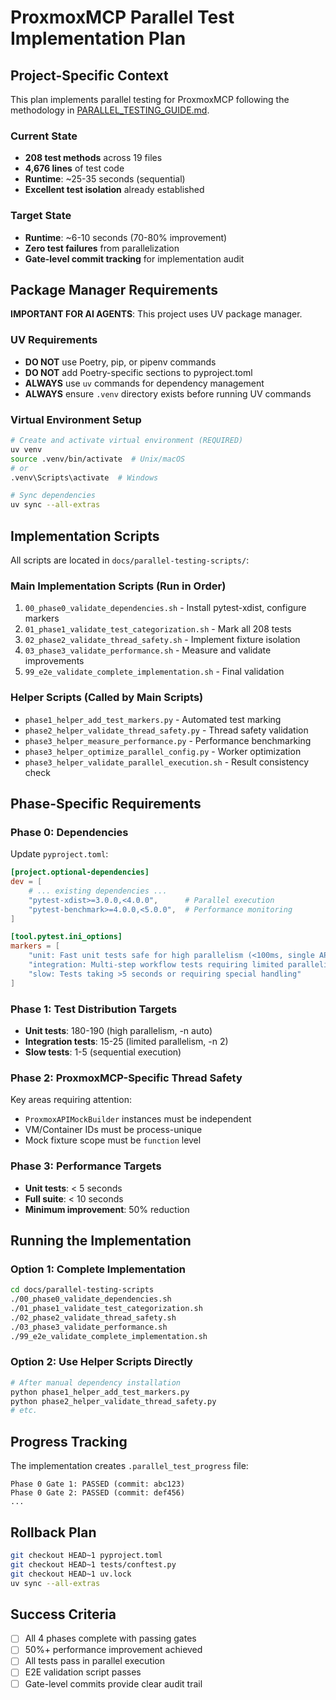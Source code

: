 # ProxmoxMCP Parallel Test Implementation Plan

## Project-Specific Context

This plan implements parallel testing for ProxmoxMCP following the methodology in [PARALLEL_TESTING_GUIDE.md](./PARALLEL_TESTING_GUIDE.md).

### Current State

- **208 test methods** across 19 files
- **4,676 lines** of test code
- **Runtime**: ~25-35 seconds (sequential)
- **Excellent test isolation** already established

### Target State

- **Runtime**: ~6-10 seconds (70-80% improvement)
- **Zero test failures** from parallelization
- **Gate-level commit tracking** for implementation audit

## Package Manager Requirements

**IMPORTANT FOR AI AGENTS**: This project uses UV package manager.

### UV Requirements

- **DO NOT** use Poetry, pip, or pipenv commands
- **DO NOT** add Poetry-specific sections to pyproject.toml
- **ALWAYS** use `uv` commands for dependency management
- **ALWAYS** ensure `.venv` directory exists before running UV commands

### Virtual Environment Setup

```bash
# Create and activate virtual environment (REQUIRED)
uv venv
source .venv/bin/activate  # Unix/macOS
# or
.venv\Scripts\activate  # Windows

# Sync dependencies
uv sync --all-extras
```

## Implementation Scripts

All scripts are located in `docs/parallel-testing-scripts/`:

### Main Implementation Scripts (Run in Order)

1. `00_phase0_validate_dependencies.sh` - Install pytest-xdist, configure markers
2. `01_phase1_validate_test_categorization.sh` - Mark all 208 tests
3. `02_phase2_validate_thread_safety.sh` - Implement fixture isolation
4. `03_phase3_validate_performance.sh` - Measure and validate improvements
5. `99_e2e_validate_complete_implementation.sh` - Final validation

### Helper Scripts (Called by Main Scripts)

- `phase1_helper_add_test_markers.py` - Automated test marking
- `phase2_helper_validate_thread_safety.py` - Thread safety validation
- `phase3_helper_measure_performance.py` - Performance benchmarking
- `phase3_helper_optimize_parallel_config.py` - Worker optimization
- `phase3_helper_validate_parallel_execution.sh` - Result consistency check

## Phase-Specific Requirements

### Phase 0: Dependencies

Update `pyproject.toml`:

```toml
[project.optional-dependencies]
dev = [
    # ... existing dependencies ...
    "pytest-xdist>=3.0.0,<4.0.0",      # Parallel execution
    "pytest-benchmark>=4.0.0,<5.0.0",  # Performance monitoring
]

[tool.pytest.ini_options]
markers = [
    "unit: Fast unit tests safe for high parallelism (<100ms, single API call)",
    "integration: Multi-step workflow tests requiring limited parallelism",
    "slow: Tests taking >5 seconds or requiring special handling"
]
```

### Phase 1: Test Distribution Targets

- **Unit tests**: 180-190 (high parallelism, -n auto)
- **Integration tests**: 15-25 (limited parallelism, -n 2)
- **Slow tests**: 1-5 (sequential execution)

### Phase 2: ProxmoxMCP-Specific Thread Safety

Key areas requiring attention:

- `ProxmoxAPIMockBuilder` instances must be independent
- VM/Container IDs must be process-unique
- Mock fixture scope must be `function` level

### Phase 3: Performance Targets

- **Unit tests**: < 5 seconds
- **Full suite**: < 10 seconds
- **Minimum improvement**: 50% reduction

## Running the Implementation

### Option 1: Complete Implementation

```bash
cd docs/parallel-testing-scripts
./00_phase0_validate_dependencies.sh
./01_phase1_validate_test_categorization.sh
./02_phase2_validate_thread_safety.sh
./03_phase3_validate_performance.sh
./99_e2e_validate_complete_implementation.sh
```

### Option 2: Use Helper Scripts Directly

```bash
# After manual dependency installation
python phase1_helper_add_test_markers.py
python phase2_helper_validate_thread_safety.py
# etc.
```

## Progress Tracking

The implementation creates `.parallel_test_progress` file:

```
Phase 0 Gate 1: PASSED (commit: abc123)
Phase 0 Gate 2: PASSED (commit: def456)
...
```

## Rollback Plan

```bash
git checkout HEAD~1 pyproject.toml
git checkout HEAD~1 tests/conftest.py
git checkout HEAD~1 uv.lock
uv sync --all-extras
```

## Success Criteria

- [ ] All 4 phases complete with passing gates
- [ ] 50%+ performance improvement achieved
- [ ] All tests pass in parallel execution
- [ ] E2E validation script passes
- [ ] Gate-level commits provide clear audit trail
